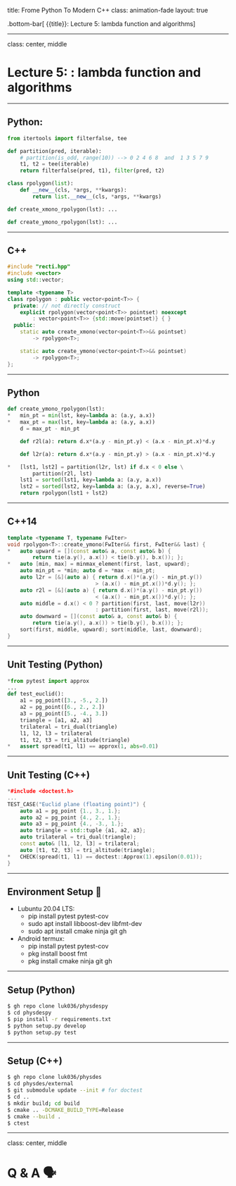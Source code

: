 title: Frome Python To Modern C++
class: animation-fade
layout: true

.bottom-bar[ {{title}}: Lecture 5: lambda function and algorithms]

---

class: center, middle

# Lecture 5: : lambda function and algorithms

---

## Python:

```python
from itertools import filterfalse, tee

def partition(pred, iterable):
    # partition(is_odd, range(10)) --> 0 2 4 6 8  and  1 3 5 7 9
    t1, t2 = tee(iterable)
    return filterfalse(pred, t1), filter(pred, t2)

class rpolygon(list):
    def __new__(cls, *args, **kwargs):
        return list.__new__(cls, *args, **kwargs)

def create_xmono_rpolygon(lst): ...

def create_ymono_rpolygon(lst): ...

```

---

## C++

```cpp
#include "recti.hpp"
#include <vector>
using std::vector;

template <typename T>
class rpolygon : public vector<point<T>> {
  private: // not directly construct
    explicit rpolygon(vector<point<T>> pointset) noexcept
        : vector<point<T>> {std::move(pointset)} { }
  public:
    static auto create_xmono(vector<point<T>>&& pointset)
        -> rpolygon<T>;

    static auto create_ymono(vector<point<T>>&& pointset)
        -> rpolygon<T>;
};
```

---

## Python

```python
def create_ymono_rpolygon(lst):
*   min_pt = min(lst, key=lambda a: (a.y, a.x))
*   max_pt = max(lst, key=lambda a: (a.y, a.x))
    d = max_pt - min_pt

    def r2l(a): return d.x*(a.y - min_pt.y) < (a.x - min_pt.x)*d.y

    def l2r(a): return d.x*(a.y - min_pt.y) > (a.x - min_pt.x)*d.y

*   [lst1, lst2] = partition(l2r, lst) if d.x < 0 else \
        partition(r2l, lst)
    lst1 = sorted(lst1, key=lambda a: (a.y, a.x))
    lst2 = sorted(lst2, key=lambda a: (a.y, a.x), reverse=True)
    return rpolygon(lst1 + lst2)
```

---

## C++14

```cpp
template <typename T, typename FwIter>
void rpolygon<T>::create_ymono(FwIter&& first, FwIter&& last) {
*   auto upward = [](const auto& a, const auto& b) {
        return tie(a.y(), a.x()) < tie(b.y(), b.x()); };
*   auto [min, max] = minmax_element(first, last, upward);
    auto min_pt = *min; auto d = *max - min_pt;
    auto l2r = [&](auto a) { return d.x()*(a.y() - min_pt.y())
                            > (a.x() - min_pt.x())*d.y(); };
    auto r2l = [&](auto a) { return d.x()*(a.y() - min_pt.y())
                            < (a.x() - min_pt.x())*d.y(); };
    auto middle = d.x() < 0 ? partition(first, last, move(l2r))
                            : partition(first, last, move(r2l));
    auto downward = [](const auto& a, const auto& b) {
        return tie(a.y(), a.x()) > tie(b.y(), b.x()); };
    sort(first, middle, upward); sort(middle, last, downward);
}
```

---

## Unit Testing (Python)

```python
*from pytest import approx
...
def test_euclid():
    a1 = pg_point([3., -5., 2.])
    a2 = pg_point([6., 2., 2.])
    a3 = pg_point([5., -4., 3.])
    triangle = [a1, a2, a3]
    trilateral = tri_dual(triangle)
    l1, l2, l3 = trilateral
    t1, t2, t3 = tri_altitude(triangle)
*   assert spread(t1, l1) == approx(1, abs=0.01)
```

---

## Unit Testing (C++)

```cpp
*#include <doctest.h>
...
TEST_CASE("Euclid plane (floating point)") {
    auto a1 = pg_point {1., 3., 1.};
    auto a2 = pg_point {4., 2., 1.};
    auto a3 = pg_point {4., -3., 1.};
    auto triangle = std::tuple {a1, a2, a3};
    auto trilateral = tri_dual(triangle);
    const auto& [l1, l2, l3] = trilateral;
    auto [t1, t2, t3] = tri_altitude(triangle);
*   CHECK(spread(t1, l1) == doctest::Approx(1).epsilon(0.01));
}
```

---

## Environment Setup 🔧

- Lubuntu 20.04 LTS:
    - pip install pytest pytest-cov
    - sudo apt install libboost-dev libfmt-dev
    - sudo apt install cmake ninja git gh
- Android termux:
    - pip install pytest pytest-cov
    - pkg install boost fmt
    - pkg install cmake ninja git gh

---

## Setup (Python)

```bash
$ gh repo clone luk036/physdespy
$ cd physdespy
$ pip install -r requirements.txt
$ python setup.py develop
$ python setup.py test
```

---

## Setup (C++)

```bash
$ gh repo clone luk036/physdes
$ cd physdes/external
$ git submodule update --init # for doctest
$ cd ..
$ mkdir build; cd build
$ cmake .. -DCMAKE_BUILD_TYPE=Release
$ cmake --build .
$ ctest
```

---

class: center, middle

# Q & A 🗣️
